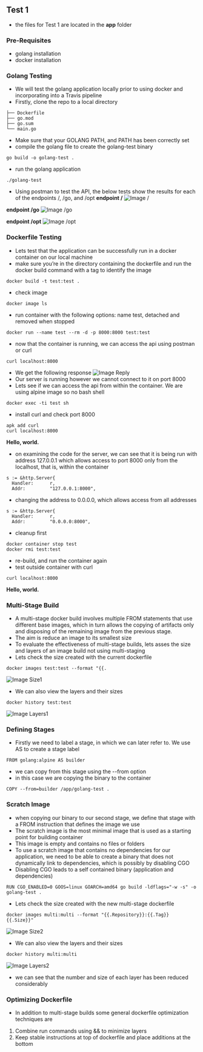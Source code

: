 ## Test 1

- the files for Test 1 are located in the **app** folder

### Pre-Requisites
- golang installation
- docker installation

### Golang Testing

- We will test the golang application locally prior to using docker and incorporating into a Travis pipeline
- Firstly, clone the repo to a local directory
```
├── Dockerfile
├── go.mod
├── go.sum
└── main.go
```
- Make sure that your GOLANG PATH, and PATH has been correctly set
- compile the golang file to create the golang-test binary
```
go build -o golang-test .
```
- run the golang application
```
./golang-test
```
- Using postman to test the API, the below tests show the results for each of the endpoints /, /go, and /opt
**endpoint /**
![Image /](https://github.com/mymatt/Technical-Test/blob/master/images/Post1.png)

**endpoint /go**
![Image /go](https://github.com/mymatt/Technical-Test/blob/master/images/Post2.png)

**endpoint /opt**
![Image /opt](https://github.com/mymatt/Technical-Test/blob/master/images/Post3.png)

### Dockerfile Testing

- Lets test that the application can be successfully run in a docker container on our local machine
- make sure you’re in the directory containing the dockerfile and run the docker build command with a tag to identify the image
```
docker build -t test:test .
```
- check image
```
docker image ls
```
- run container with the following options: name test, detached and removed when stopped
```
docker run --name test --rm -d -p 8000:8000 test:test
```
- now that the container is running, we can access the api using postman or curl
```
curl localhost:8000
```
- We get the following response
![Image Reply](https://github.com/mymatt/Technical-Test/blob/master/images/Reply1.png)
- Our server is running however we cannot connect to it on port 8000
- Lets see if we can access the api from within the container. We are using alpine image so no bash shell
```
docker exec -ti test sh
```
- install curl and check port 8000
```
apk add curl
curl localhost:8000
```
**Hello, world.**

- on examining the code for the server, we can see that it is being run with address 127.0.0.1 which allows access to port 8000 only from the localhost, that is, within the container
```
s := &http.Server{
  Handler:      r,
  Addr:         "127.0.0.1:8000",
```
- changing the address to 0.0.0.0, which allows access from all addresses
```
s := &http.Server{
  Handler:      r,
  Addr:         "0.0.0.0:8000",
```
- cleanup first
```
docker container stop test
docker rmi test:test
```
- re-build, and run the container again
- test outside container with curl
```
curl localhost:8000
```
**Hello, world.**

### Multi-Stage Build

- A multi-stage docker build involves multiple FROM statements that use different base images, which in turn allows the copying of artifacts only and disposing of the remaining image from the previous stage.
- The aim is reduce an image to its smallest size
- To evaluate the effectiveness of multi-stage builds, lets asses the size and layers of an image build not using multi-staging
- Lets check the size created with the current dockerfile
```
docker images test:test --format "{{.
```
![Image Size1](https://github.com/mymatt/Technical-Test/blob/master/images/Size1.png)  
- We can also view the layers and their sizes
```
docker history test:test
```
![Image Layers1](https://github.com/mymatt/Technical-Test/blob/master/images/Layers1.png)

### Defining Stages
- Firstly we need to label a stage, in which we can later refer to. We use AS to create a stage label
```
FROM golang:alpine AS builder
```
- we can copy from this stage using the --from option
- in this case we are copying the binary to the container
```
COPY --from=builder /app/golang-test .
```
### Scratch Image

- when copying our binary to our second stage, we define that stage with a FROM instruction that defines the image we use
- The scratch image is the most minimal image that is used as a starting point for building container
- This image is empty and contains no files or folders
- To use a scratch image that contains no dependencies for our application, we need to be able to create a binary that does not dynamically link to dependencies, which is possibly by disabling CGO
- Disabling CGO leads to a self contained binary (application and dependencies)
```
RUN CGO_ENABLED=0 GOOS=linux GOARCH=amd64 go build -ldflags="-w -s" -o golang-test .
```
- Lets check the size created with the new multi-stage dockerfile
```
docker images multi:multi --format "{{.Repository}}:{{.Tag}} {{.Size}}"
```
![Image Size2](https://github.com/mymatt/Technical-Test/blob/master/images/Size2.png)
- We can also view the layers and their sizes
```
docker history multi:multi
```
![Image Layers2](https://github.com/mymatt/Technical-Test/blob/master/images/Layers2.png)
- we can see that the number and size of each layer has been reduced considerably

### Optimizing Dockerfile

- In addition to multi-stage builds some general dockerfile optimization techniques are
1) Combine run commands using && to minimize layers
2) Keep stable instructions at top of dockerfile and place additions at the bottom
